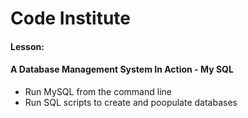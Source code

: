 # Code Institute
#### Lesson: 
#### A Database Management System In Action - My SQL

- Run MySQL from the command line
- Run SQL scripts to create and poopulate databases